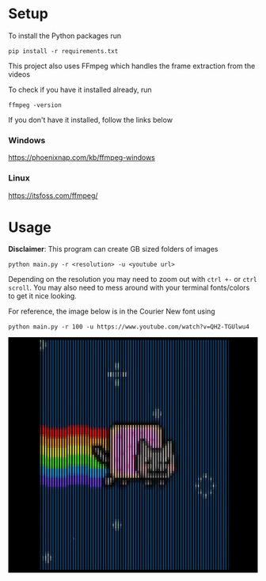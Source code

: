 # Setup

To install the Python packages run
```
pip install -r requirements.txt
```

This project also uses FFmpeg which handles the frame extraction from the videos

To check if you have it installed already, run
```
ffmpeg -version
```

If you don't have it installed, follow the links below
### Windows
https://phoenixnap.com/kb/ffmpeg-windows

### Linux
https://itsfoss.com/ffmpeg/

# Usage

**Disclaimer**: This program can create GB sized folders of images

```
python main.py -r <resolution> -u <youtube url>
```
Depending on the resolution you may need to zoom out with `ctrl +-` or `ctrl scroll`. You may also need to mess around with your terminal fonts/colors to get it nice looking. 

For reference, the image below is in the Courier New font using
```
python main.py -r 100 -u https://www.youtube.com/watch?v=QH2-TGUlwu4
```



![meow](./img/nyan_cat.png)